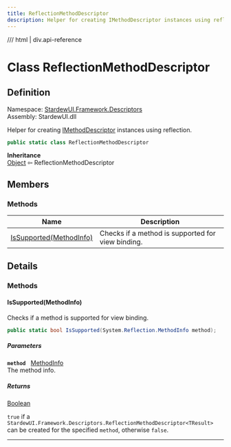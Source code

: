 ```yaml
---
title: ReflectionMethodDescriptor
description: Helper for creating IMethodDescriptor instances using reflection.
---
```


<link rel="stylesheet" href="/StardewUI/stylesheets/reference.css" />

/// html | div.api-reference

# Class ReflectionMethodDescriptor

## Definition

<div class="api-definition" markdown>

Namespace: [StardewUI.Framework.Descriptors](index.md)  
Assembly: StardewUI.dll  

</div>

Helper for creating [IMethodDescriptor](imethoddescriptor.md) instances using reflection.

```cs
public static class ReflectionMethodDescriptor
```

**Inheritance**  
[Object](https://learn.microsoft.com/en-us/dotnet/api/system.object) ⇦ ReflectionMethodDescriptor

## Members

### Methods

 | Name | Description |
| --- | --- |
| [IsSupported(MethodInfo)](#issupportedmethodinfo) | Checks if a method is supported for view binding. | 

## Details

### Methods

#### IsSupported(MethodInfo)

Checks if a method is supported for view binding.

```cs
public static bool IsSupported(System.Reflection.MethodInfo method);
```

##### Parameters

**`method`** &nbsp; [MethodInfo](https://learn.microsoft.com/en-us/dotnet/api/system.reflection.methodinfo)  
The method info.

##### Returns

[Boolean](https://learn.microsoft.com/en-us/dotnet/api/system.boolean)

  `true` if a `StardewUI.Framework.Descriptors.ReflectionMethodDescriptor<TResult>` can be created for the specified `method`, otherwise `false`.

-----

